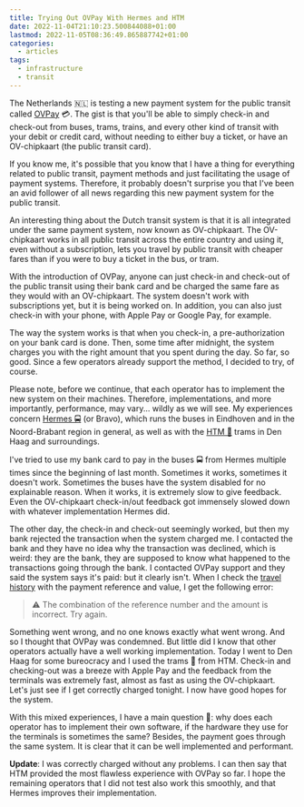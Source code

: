 ```yaml
---
title: Trying Out OVPay With Hermes and HTM
date: 2022-11-04T21:10:23.500844088+01:00
lastmod: 2022-11-05T08:36:49.865887742+01:00
categories:
  - articles
tags:
  - infrastructure
  - transit
---
```


The Netherlands 🇳🇱 is testing a new payment system for the public transit called [OVPay](https://ovpay.nl/) 💳. The gist is that you'll be able to simply check-in and check-out from buses, trams, trains, and every other kind of transit with your debit or credit card, without needing to either buy a ticket, or have an OV-chipkaart (the public transit card).

<!--more-->

If you know me, it's possible that you know that I have a thing for everything related to public transit, payment methods and just facilitating the usage of payment systems. Therefore, it probably doesn't surprise you that I've been an avid follower of all news regarding this new payment system for the public transit.

An interesting thing about the Dutch transit system is that it is all integrated under the same payment system, now known as OV-chipkaart. The OV-chipkaart works in all public transit across the entire country and using it, even without a subscription, lets you travel by public transit with cheaper fares than if you were to buy a ticket in the bus, or tram.

With the introduction of OVPay, anyone can just check-in and check-out of the public transit using their bank card and be charged the same fare as they would with an OV-chipkaart. The system doesn't work with subscriptions yet, but it is being worked on. In addition, you can also just check-in with your phone, with Apple Pay or Google Pay, for example.

The way the system works is that when you check-in, a pre-authorization on your bank card is done. Then, some time after midnight, the system charges you with the right amount that you spent during the day. So far, so good. Since a few operators already support the method, I decided to try, of course.

Please note, before we continue, that each operator has to implement the new system on their machines. Therefore, implementations, and more importantly, performance, may vary... wildly as we will see. My experiences concern [Hermes 🚍](https://www.hermes.nl/nl/) (or Bravo), which runs the buses in Eindhoven and in the Noord-Brabant region in general, as well as with the [HTM 🚃](https://www.htm.nl/) trams in Den Haag and surroundings.

I've tried to use my bank card to pay in the buses 🚍 from Hermes multiple times since the beginning of last month. Sometimes it works, sometimes it doesn't work. Sometimes the buses have the system disabled for no explainable reason. When it works, it is extremely slow to give feedback. Even the OV-chipkaart check-in/out feedback got immensely slowed down with whatever implementation Hermes did.

The other day, the check-in and check-out seemingly worked, but then my bank rejected the transaction when the system charged me. I contacted the bank and they have no idea why the transaction was declined, which is weird: they are the bank, they are supposed to know what happened to the transactions going through the bank. I contacted OVPay support and they said the system says it's paid: but it clearly isn't. When I check the [travel history](https://reisoverzicht.ovpay.nl/) with the payment reference and value, I get the following error:

> ⚠️ The combination of the reference number and the amount is incorrect. Try again.

Something went wrong, and no one knows exactly what went wrong. And so I thought that OVPay was condemned. But little did I know that other operators actually have a well working implementation. Today I went to Den Haag for some bureocracy and I used the trams 🚃 from HTM. Check-in and checking-out was a breeze with Apple Pay and the feedback from the terminals was extremely fast, almost as fast as using the OV-chipkaart. Let's just see if I get correctly charged tonight. I now have good hopes for the system.

With this mixed experiences, I have a main question 🤔: why does each operator has to implement their own software, if the hardware they use for the terminals is sometimes the same? Besides, the payment goes through the same system. It is clear that it can be well implemented and performant.

**Update**: I was correctly charged without any problems. I can then say that HTM provided the most flawless experience with OVPay so far. I hope the remaining operators that I did not test also work this smoothly, and that Hermes improves their implementation.
